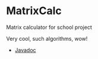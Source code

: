 # MatrixCalc
Matrix calculator for school project

Very cool, such algorithms, wow!

* [Javadoc](http://tonitomaatti.github.io/MatrixCalc/javadoc/index.html)
